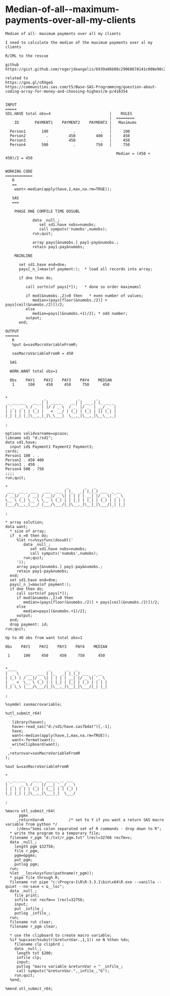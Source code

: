 # Median-of-all--maximum-payments-over-all-my-clients

    Median of all- maximum payments over all my clients

    I need to calculate the median of the maximum payments over al my clients

    R/IML to the rescue

    github
    https://gist.github.com/rogerjdeangelis/6939a86b08c29068678141c008e98c22

    related to
    https://goo.gl/cRXgeG
    https://communities.sas.com/t5/Base-SAS-Programming/question-about-coding-array-for-money-and-choosing-highest/m-p/416354


    INPUT
    =====
    SD1.HAVE total obs=4                          |    RULES
                                                  |  ========
        ID       PAYMENT1    PAYMENT2    PAYMENT3 |   Maximums
                                                  |
      Person1       100           .           .   |     100
      Person2         .         450         400   |     450
      Person3         .         450           .   |     450
      Person4       500           .         750   |     750

                                                     Median = (450 + 450)/2 = 450


    WORKING CODE
    ============
       R
       ==
        want<-median(apply(have,1,max,na.rm=TRUE));

       SAS
       ===

        PHASE ONE COMPILE TIME DOSUBL

                data _null_;
                   set sd1.have nobs=numobs;
                   call symputx('numobs',numobs);
                run;quit;

                array pays[&numobs.] pay1-pay&numobs.;
                retain pay1-pay&numobs;

        MAINLINE

          set sd1.have end=dne;
          pays[_n_]=max(of payment:);  * load all records into array;

          if dne then do;

             call sortn(of pays[*]);   * done so order maximumsl

             if mod(&numobs.,2)=0 then   * even number of values;
                median=(pays[floor(&numobs./2)] + pays[ceil(&numobs./2)])/2;
             else
                median=pays[(&numobs.+1)/2]; * odd number;
             output;
          end;

    OUTPUT
    ======
       R
       %put &=sasMacroVariableFromR;

       sasMacroVariableFromR = 450

      SAS

      WORK.WANT total obs=1

      Obs    PAY1    PAY2    PAY3    PAY4    MEDIAN
       1      100     450     450     750      450


    *                _              _       _
     _ __ ___   __ _| | _____    __| | __ _| |_ __ _
    | '_ ` _ \ / _` | |/ / _ \  / _` |/ _` | __/ _` |
    | | | | | | (_| |   <  __/ | (_| | (_| | || (_| |
    |_| |_| |_|\__,_|_|\_\___|  \__,_|\__,_|\__\__,_|

    ;

    options validvarname=upcase;
    libname sd1 "d:/sd1";
    data sd1.have;
      input id$ Payment1 Payment2 Payment3;
    cards;
    Person1 100 . .
    Person2 . 450 400
    Person3 . 450 .
    Person4 500 . 750
    ;;;;
    run;quit;

    *                          _       _   _
     ___  __ _ ___   ___  ___ | |_   _| |_(_) ___  _ __
    / __|/ _` / __| / __|/ _ \| | | | | __| |/ _ \| '_ \
    \__ \ (_| \__ \ \__ \ (_) | | |_| | |_| | (_) | | | |
    |___/\__,_|___/ |___/\___/|_|\__,_|\__|_|\___/|_| |_|

    ;

    * array solution;
    data want;
      * size of array;
      if _n_=0 then do;
         %let rc=%sysfunc(dosubl('
            data _null_;
               set sd1.have nobs=numobs;
               call symputx('numobs',numobs);
            run;quit;
         '));
         array pays[&numobs.] pay1-pay&numobs.;
         retain pay1-pay&numobs;
      end;
      set sd1.have end=dne;
      pays[_n_]=max(of payment:);
      if dne then do;
         call sortn(of pays[*]);
         if mod(&numobs.,2)=0 then
            median=(pays[floor(&numobs./2)] + pays[ceil(&numobs./2)])/2;
         else
            median=pays[(&numobs.+1)/2];
         output;
      end;
      drop payment: id;
    run;quit;

    Up to 40 obs from want total obs=1

    Obs    PAY1    PAY2    PAY3    PAY4    MEDIAN

     1      100     450     450     750      450


    *____              _       _   _
    |  _ \   ___  ___ | |_   _| |_(_) ___  _ __
    | |_) | / __|/ _ \| | | | | __| |/ _ \| '_ \
    |  _ <  \__ \ (_) | | |_| | |_| | (_) | | | |
    |_| \_\ |___/\___/|_|\__,_|\__|_|\___/|_| |_|

    ;

    %symdel sasmacrovariable;

    %utl_submit_r64(
      '
       library(haven);
       have<-read_sas("d:/sd1/have.sas7bdat")[,-1];
       have;
       want<-median(apply(have,1,max,na.rm=TRUE));
       want<-format(want);
       writeClipboard(want);
      '
     ,returnvar=sasMacroVariableFromR
    );

    %out &=sasMacroVariableFromR

    *
     _ __ ___   __ _  ___ _ __ ___
    | '_ ` _ \ / _` |/ __| '__/ _ \
    | | | | | | (_| | (__| | | (_) |
    |_| |_| |_|\__,_|\___|_|  \___/

    ;

    %macro utl_submit_r64(
          pgmx
         ,returnVar=N           /* set to Y if you want a return SAS macro variable from python */
         )/des="Semi colon separated set of R commands - drop down to R";
      * write the program to a temporary file;
      filename r_pgm "d:/txt/r_pgm.txt" lrecl=32766 recfm=v;
      data _null_;
        length pgm $32756;
        file r_pgm;
        pgm=&pgmx;
        put pgm;
        putlog pgm;
      run;
      %let __loc=%sysfunc(pathname(r_pgm));
      * pipe file through R;
      filename rut pipe "c:\Progra~1\R\R-3.3.1\bin\x64\R.exe --vanilla --quiet --no-save < &__loc";
      data _null_;
        file print;
        infile rut recfm=v lrecl=32756;
        input;
        put _infile_;
        putlog _infile_;
      run;
      filename rut clear;
      filename r_pgm clear;

      * use the clipboard to create macro variable;
      %if %upcase(%substr(&returnVar.,1,1)) ne N %then %do;
        filename clp clipbrd ;
        data _null_;
         length txt $200;
         infile clp;
         input;
         putlog "macro variable &returnVar = " _infile_;
         call symputx("&returnVar.",_infile_,"G");
        run;quit;
      %end;

    %mend utl_submit_r64;


